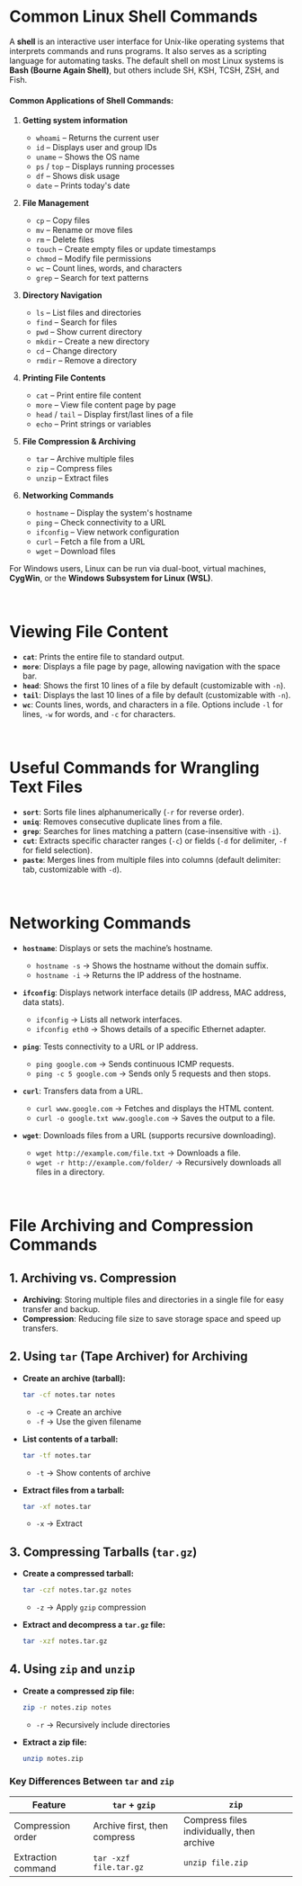 # Common Linux Shell Commands  

A **shell** is an interactive user interface for Unix-like operating systems that interprets commands and runs programs. It also serves as a scripting language for automating tasks. The default shell on most Linux systems is **Bash (Bourne Again Shell)**, but others include SH, KSH, TCSH, ZSH, and Fish.  

#### **Common Applications of Shell Commands:**  
1. **Getting system information**  
   - `whoami` – Returns the current user  
   - `id` – Displays user and group IDs  
   - `uname` – Shows the OS name  
   - `ps` / `top` – Displays running processes  
   - `df` – Shows disk usage  
   - `date` – Prints today's date  

2. **File Management**  
   - `cp` – Copy files  
   - `mv` – Rename or move files  
   - `rm` – Delete files  
   - `touch` – Create empty files or update timestamps  
   - `chmod` – Modify file permissions  
   - `wc` – Count lines, words, and characters  
   - `grep` – Search for text patterns  

3. **Directory Navigation**  
   - `ls` – List files and directories  
   - `find` – Search for files  
   - `pwd` – Show current directory  
   - `mkdir` – Create a new directory  
   - `cd` – Change directory  
   - `rmdir` – Remove a directory  

4. **Printing File Contents**  
   - `cat` – Print entire file content  
   - `more` – View file content page by page  
   - `head` / `tail` – Display first/last lines of a file  
   - `echo` – Print strings or variables  

5. **File Compression & Archiving**  
   - `tar` – Archive multiple files  
   - `zip` – Compress files  
   - `unzip` – Extract files  

6. **Networking Commands**  
   - `hostname` – Display the system's hostname  
   - `ping` – Check connectivity to a URL  
   - `ifconfig` – View network configuration  
   - `curl` – Fetch a file from a URL  
   - `wget` – Download files  

For Windows users, Linux can be run via dual-boot, virtual machines, **CygWin**, or the **Windows Subsystem for Linux (WSL)**.

<br/>

# Viewing File Content

- **`cat`**: Prints the entire file to standard output.  
- **`more`**: Displays a file page by page, allowing navigation with the space bar.  
- **`head`**: Shows the first 10 lines of a file by default (customizable with `-n`).  
- **`tail`**: Displays the last 10 lines of a file by default (customizable with `-n`).  
- **`wc`**: Counts lines, words, and characters in a file. Options include `-l` for lines, `-w` for words, and `-c` for characters.  

<br/>

# Useful Commands for Wrangling Text Files

- **`sort`**: Sorts file lines alphanumerically (`-r` for reverse order).  
- **`uniq`**: Removes consecutive duplicate lines from a file.  
- **`grep`**: Searches for lines matching a pattern (case-insensitive with `-i`).  
- **`cut`**: Extracts specific character ranges (`-c`) or fields (`-d` for delimiter, `-f` for field selection).  
- **`paste`**: Merges lines from multiple files into columns (default delimiter: tab, customizable with `-d`).  

<br/>

# **Networking Commands**  

- **`hostname`**: Displays or sets the machine’s hostname.  
  - `hostname -s` → Shows the hostname without the domain suffix.  
  - `hostname -i` → Returns the IP address of the hostname.  

- **`ifconfig`**: Displays network interface details (IP address, MAC address, data stats).  
  - `ifconfig` → Lists all network interfaces.  
  - `ifconfig eth0` → Shows details of a specific Ethernet adapter.  

- **`ping`**: Tests connectivity to a URL or IP address.  
  - `ping google.com` → Sends continuous ICMP requests.  
  - `ping -c 5 google.com` → Sends only 5 requests and then stops.  

- **`curl`**: Transfers data from a URL.  
  - `curl www.google.com` → Fetches and displays the HTML content.  
  - `curl -o google.txt www.google.com` → Saves the output to a file.  

- **`wget`**: Downloads files from a URL (supports recursive downloading).  
  - `wget http://example.com/file.txt` → Downloads a file.  
  - `wget -r http://example.com/folder/` → Recursively downloads all files in a directory.  

<br/>

# **File Archiving and Compression Commands**  
 

## **1. Archiving vs. Compression**  
- **Archiving**: Storing multiple files and directories in a single file for easy transfer and backup.  
- **Compression**: Reducing file size to save storage space and speed up transfers.  

## **2. Using `tar` (Tape Archiver) for Archiving**  
- **Create an archive (tarball):**  
  ```bash
  tar -cf notes.tar notes
  ```
  - `-c` → Create an archive  
  - `-f` → Use the given filename  

- **List contents of a tarball:**  
  ```bash
  tar -tf notes.tar
  ```
  - `-t` → Show contents of archive  

- **Extract files from a tarball:**  
  ```bash
  tar -xf notes.tar
  ```
  - `-x` → Extract  

## **3. Compressing Tarballs (`tar.gz`)**  
- **Create a compressed tarball:**  
  ```bash
  tar -czf notes.tar.gz notes
  ```
  - `-z` → Apply `gzip` compression  

- **Extract and decompress a `tar.gz` file:**  
  ```bash
  tar -xzf notes.tar.gz
  ```

## **4. Using `zip` and `unzip`**  
- **Create a compressed zip file:**  
  ```bash
  zip -r notes.zip notes
  ```
  - `-r` → Recursively include directories  

- **Extract a zip file:**  
  ```bash
  unzip notes.zip
  ```

### **Key Differences Between `tar` and `zip`**  
| Feature | `tar` + `gzip` | `zip` |
|---------|---------------|-------|
| Compression order | Archive first, then compress | Compress files individually, then archive |
| Extraction command | `tar -xzf file.tar.gz` | `unzip file.zip` |

